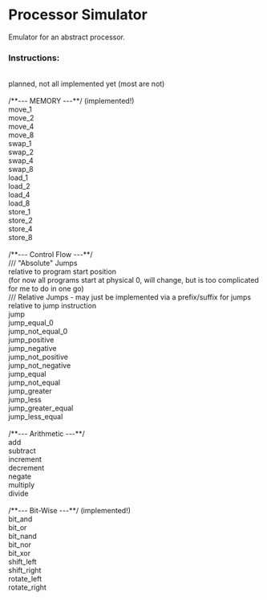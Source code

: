 # Processor Simulator

Emulator for an abstract processor.
### Instructions:
<br>
planned, not all implemented yet (most are not)<br>
<br>
/**--- MEMORY ---**/ (implemented!)<br>
move_1<br>
move_2<br>
move_4<br>
move_8<br>
swap_1<br>
swap_2<br>
swap_4<br>
swap_8<br>
load_1<br>
load_2<br>
load_4<br>
load_8<br>
store_1<br>
store_2<br>
store_4<br>
store_8<br>
<br>
/**--- Control Flow ---**/<br>
/// "Absolute" Jumps<br>
    relative to program start position<br> 
    (for now all programs start at physical 0, will change, but is too complicated for me to do in one go)<br>
/// Relative Jumps - may just be implemented via a prefix/suffix for jumps<br>
 relative to jump instruction<br>
jump<br>
jump_equal_0<br>
jump_not_equal_0<br>
jump_positive<br>
jump_negative<br>
jump_not_positive<br>
jump_not_negative<br>
jump_equal<br>
jump_not_equal<br>
jump_greater<br>
jump_less<br>
jump_greater_equal<br>
jump_less_equal<br>
<br>
/**--- Arithmetic ---**/<br>
add<br>
subtract<br>
increment<br>
decrement<br>
negate<br>
multiply<br>
divide<br>
<br>
/**--- Bit-Wise ---**/ (implemented!)<br>
bit_and<br>
bit_or<br>
bit_nand<br>
bit_nor<br>
bit_xor<br>
shift_left<br>
shift_right<br>
rotate_left<br>
rotate_right

